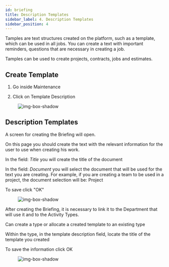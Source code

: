 ```yaml
---
id: briefing
title: Description Templates
sidebar_label: 4. Description Templates
sidebar_position: 4
---
```


Tamples are text structures created on the platform, such as a template, which can be used in all jobs.
You can create a text with important reminders, questions that are necessary in creating a job.

Tamples can be used to create projects, contracts, jobs and estimates.


## Create Template


1. Go inside  Maintenance

2. Click on Template Description

<figure>

![img-box-shadow](/img/university/description.png) 

</figure>



## Description Templates

A screen for creating the Briefing will open.

On this page you should create the text with the relevant information for the user to use when creating his work.

In the field: *Title* you will create the title of the document

In the field: *Document* you will select the document that will be used for the text you are creating. 
For example, if you are creating a team to be used in a project, the document selection will be: Project

To save click "OK"

<figure>

![img-box-shadow](/img/university/description.templates.png) 

</figure>



After creating the Briefing, it is necessary to link it to the Department that will use it and to the Activity Types.

Can create a type or allocate a created template to an existing type

Within the type, in the template description field, locate the title of the template you created

To save the information click OK

<figure>

![img-box-shadow](/img/university/Types.png)

</figure>
